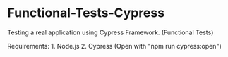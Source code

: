 # Functional-Tests-Cypress
Testing a real application using Cypress Framework. (Functional Tests)

Requirements:
    1. Node.js
    2. Cypress (Open with "npm run cypress:open")
